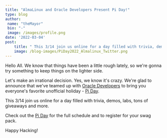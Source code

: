 ```yaml
---
title: "AlmaLinux and Oracle Developers Present Pi Day!"
type: blog
author: 
 name: "theMayor"
 bio: "-"
 image: /images/profile.png
date: '2022-03-04'
post:
    title: " This 3/14 join us online for a day filled with trivia, demos, labs, tons of giveaways and more. Check out the [Pi Day](https://314piday.com) for the full schedule and to register for your swag pack."
    image: /blog-images/PiDay2022_Almalinux_Twitter.png
---
```


Hello All. We know that things have been a little rough lately, so we're gonna try something to keep things on the lighter side.

Let's make an irrational decision. Yes, we know it's crazy. We're glad to announce that we've teamed up with [Oracle Developers](https://developer.oracle.com/) to bring you everyone's favorite unofficial holiday - [Pi Day](https://314piday.com/).

This 3/14 join us online for a day filled with trivia, demos, labs, tons of giveaways and more.

Check out the [Pi Day](https://314piday.com/) for the full schedule and to register for your swag pack.

Happy Hacking!
